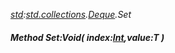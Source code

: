 _[std](../../modules/std/std-module.md):[std.collections](../../modules/std/std-collections.md).[Deque<T>](../../modules/std/std-collections-deque.md).Set_
##### Method Set:Void( index:[Int](../../modules/wonkey/wonkey-types-int.md),value:T )
